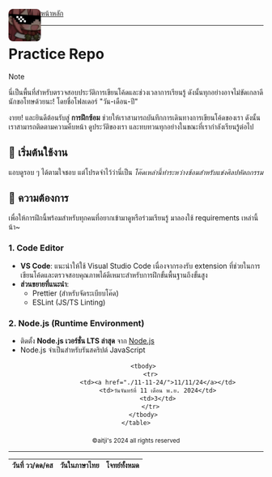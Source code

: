 <div align="left">
    <img src="https://raw.githubusercontent.com/aitji/practice/refs/heads/main/img/aitji-round.png" alt="aitji" align="left" width="64" height="auto">
    <p>
    <a href="#">หน้าหลัก</a>
    </p>
</div>

<hr>

# Practice Repo
> [!NOTE]
> นี่เป็นพื้นที่สำหรับตรวจสอบประวัติการเขียนโค้ดและช่วงเวลาการเรียนรู้ ดังนั้นทุกอย่างอาจไม่ขัดเกลาดีนักขอโทษด้วยนะ!
> โดยชื่อโฟลเดอร์ "วัน-เดือน-ปี"

งายย! และยินดีต้อนรับสู่ **การฝึกซ้อม** ช่วยให้เราสามารถบันทึกการเดินทางการเขียนโค้ดของเรา ดังนั้นเราสามารถติดตามความคืบหน้า ดูประวัติของเรา และทบทวนทุกอย่างในขณะที่เรากำลังเรียนรู้ต่อไป

## 🚀 เริ่มต้นใช้งาน
แอบดูรอบ ๆ ได้ตามใจชอบ แต่โปรดจำไว้ว่านี่เป็น *โค๊ดเหล่านี้ทำระหว่างซ้อมสำหรับแข่งศิลปหัตถกรรม*

## 📌 ความต้องการ
เพื่อให้การฝึกนี้พร้อมสำหรับทุกคนที่อยากเข้ามาดูหรือร่วมเรียนรู้ มาลองใช้ requirements เหล่านี้น้า~

### 1. **Code Editor**
   - **VS Code**: แนะนำให้ใช้ Visual Studio Code เนื่องจากรองรับ extension ที่ช่วยในการเขียนโค้ดและตรวจสอบคุณภาพได้ดีเหมาะสำหรับการฝึกขั้นพื้นฐานถึงขั้นสูง
   - **ส่วนขยายที่แนะนำ**:
     - Prettier (สำหรับจัดระเบียบโค๊ด)
     - ESLint (JS/TS Linting)

### 2. **Node.js (Runtime Environment)**
   - ติดตั้ง **Node.js เวอร์ชั่น LTS ล่าสุด** จาก [Node.js](https://nodejs.org/)
   - Node.js จำเป็นสำหรับรันสคริปต์ JavaScript

<div align="center">
    <table>
        <thead>
            <tr>
                <th>วันที่ วว/ดด/คส</th>
                <th>วันในภาษาไทย</th>
                <th>โจทย์ทั้งหมด</th>
            </tr>
        </thead>

        <tbody>
            <tr>
                <td><a href="./11-11-24/">11/11/24</a></td>
                <td>วันจันทร์ที่ 11 เดือน พ.ย. 2024</td>
                <td>3</td>
            </tr>
        </tbody>
    </table>
</div>

<div align="center"><sub>©aitji's 2024 all rights reserved</sub></div>
<hr>
